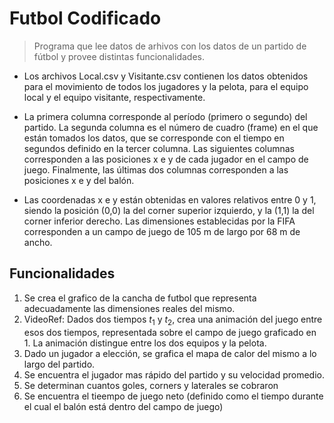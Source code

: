 # Futbol Codificado

> Programa que lee datos de arhivos con los datos de un partido de fútbol y provee distintas funcionalidades.

* Los archivos Local.csv y Visitante.csv contienen los datos obtenidos para el movimiento de todos los jugadores y la pelota, para el equipo local y el equipo visitante, respectivamente.
* La primera columna corresponde al período (primero o segundo) del partido. La segunda columna es el número de cuadro (frame) en el que están tomados los datos, que se corresponde con el tiempo en segundos definido en la tercer columna. Las siguientes columnas corresponden a las posiciones x e y de cada jugador en el campo de juego. Finalmente, las últimas dos columnas corresponden a las posiciones x e y del balón.

* Las coordenadas x e y están obtenidas en valores relativos entre 0 y 1, siendo la posición (0,0) la del corner superior izquierdo, y la (1,1) la del corner inferior derecho. Las dimensiones establecidas por la FIFA corresponden a un campo de juego de 105 m de largo por 68 m de ancho.

## Funcionalidades

  1. Se crea el grafico de la cancha de futbol que representa adecuadamente las dimensiones reales del mismo.
  2. VideoRef: Dados dos tiempos $t_1$ y $t_2$, crea una animación del juego entre esos dos tiempos, representada sobre el campo de juego graficado en 1. La animación distingue entre los dos equipos y la pelota.
  3. Dado un jugador a elección, se grafica el mapa de calor del mismo a lo largo del partido.
  4. Se encuentra el jugador mas rápido del partido y su velocidad promedio.
  5. Se determinan cuantos goles, corners y laterales se cobraron
  6. Se encuentra el tieempo de juego neto (definido como el tiempo durante el cual el balón está dentro del campo de juego)
